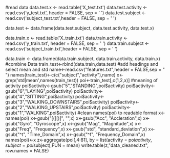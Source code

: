 #read data
data.test.x <- read.table('X_test.txt')
data.test.activity <- read.csv('y_test.txt', header = FALSE, sep = ' ')
data.test.subject <- read.csv('subject_test.txt',header = FALSE, sep = ' ')

data.test <-  data.frame(data.test.subject, data.test.activity, data.test.x)

data.train.x <- read.table('X_train.txt')
data.train.activity <- read.csv('y_train.txt', header = FALSE, sep = ' ')
data.train.subject <- read.csv('subject_train.txt',header = FALSE, sep = ' ')

data.train <-  data.frame(data.train.subject, data.train.activity, data.train.x)
#combine Data
train_test<-rbind(data.train,data.test)
#add headings and select mean and std
name<-read.csv("features.txt",header = FALSE,sep = " ")
names(train_test)<-c(c("subject","activity"),name)
x<-grep('std|mean',names(train_test))
poi<-train_test[,c(1,2,x)]
#meaning of activity
poi$activity<-gsub("5","STANDING",poi$activity)
poi$activity<-gsub("6","LAYING",poi$activity)
poi$activity<-gsub("4","SITTING",poi$activity)
poi$activity<-gsub("3","WALKING_DOWNSTAIRS",poi$activity)
poi$activity<-gsub("2","WALKING_UPSTAIRS",poi$activity)
poi$activity<-gsub("1","WALKING",poi$activity)
#clean names(poi) to readable format
x<-names(poi)
x<-gsub("[(][)]", "",x)
x<-gsub("Acc", "Accleration",x)
x<-gsub("Gyro", "Gyroscope",x)
x<-gsub("Mag", "Magnitude",x)
x<-gsub("Freq", "Frequency",x)
x<-gsub("std", "standard_deviation",x)
x<-gsub("^t", "Time_Domain",x)
x<-gsub("^f", "Frequency_Domain",x)
names(poi)<-x
z<-aggregate(poi[,4:81], by = list(activity = poi$activity, subject = poi$subject),FUN = mean)
write.table(z,"data_cleaned.txt", row.names = FALSE)



